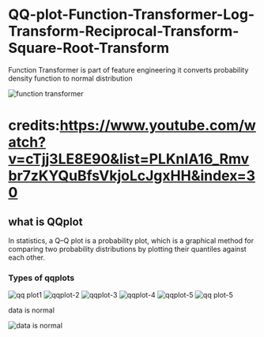 # QQ-plot-Function-Transformer-Log-Transform-Reciprocal-Transform-Square-Root-Transform
Function Transformer is part of feature engineering it converts probability density function to normal distribution

![function transformer](https://user-images.githubusercontent.com/68773015/165288001-da26a886-0af4-4a12-8129-49a19eab80ac.png)
# credits:https://www.youtube.com/watch?v=cTjj3LE8E90&list=PLKnIA16_Rmvbr7zKYQuBfsVkjoLcJgxHH&index=30
## what is QQplot
In statistics, a Q–Q plot is a probability plot, which is a graphical method for comparing two probability distributions by plotting their quantiles against each other.

### Types of qqplots
![qq plot1](https://user-images.githubusercontent.com/68773015/165287274-fad57d94-f709-441e-b6b8-5751164ca38c.png)
![qqplot-2](https://user-images.githubusercontent.com/68773015/165287276-9e758d14-a343-46b0-9435-e79b408fa839.png)
![qqplot-3](https://user-images.githubusercontent.com/68773015/165287278-3b8c74d3-e6a3-411f-838c-cc44c6694871.png)
![qqplot-4](https://user-images.githubusercontent.com/68773015/165287280-53f9fe27-0934-45c6-bb69-795fd9d58afe.png)
![qqplot-5](https://user-images.githubusercontent.com/68773015/165287283-5b050a96-7dc4-4728-a6f8-b254bbaed6b9.png)
![qq plot-5](https://user-images.githubusercontent.com/68773015/165287427-51f62637-932b-4f7b-9c3f-d79f30533ebd.png)

data is normal

![data is normal](https://user-images.githubusercontent.com/68773015/165288124-1c02170d-2bc2-4d3f-a0ce-7e2a3bc3fe19.png)
